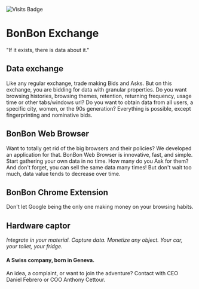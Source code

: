 ![Visits Badge](https://badges.pufler.dev/visits/BonBon-exchange/.github)

# BonBon Exchange

"If it exists, there is data about it."

## Data exchange

Like any regular exchange, trade making Bids and Asks. But on this exchange, you are bidding for data with granular properties. Do you want browsing histories, browsing themes, retention, returning frequency, usage time or other tabs/windows url? Do you want to obtain data from all users, a specific city, women, or the 90s generation?
Everything is possible, except fingerprinting and nominative bids.

## BonBon Web Browser

Want to totally get rid of the big browsers and their policies? We developed an application for that. BonBon Web Browser is innovative, fast, and simple. Start gathering your own data in no time. How many do you Ask for them? And don't forget, you can sell the same data many times! But don't wait too much, data value tends to decrease over time.

## BonBon Chrome Extension

Don't let Google being the only one making money on your browsing habits.

## Hardware captor

_Integrate in your material. Capture data. Monetize any object. Your car, your toilet, your fridge._


#### A Swiss company, born in Geneva.

An idea, a complaint, or want to join the adventure? Contact with CEO Daniel Febrero or COO Anthony Cettour. 

